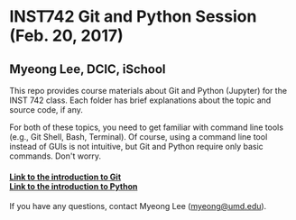 INST742 Git and Python Session (Feb. 20, 2017)
==============
Myeong Lee, DCIC, iSchool
--------------

This repo provides course materials about Git and Python (Jupyter) for the INST 742 class.
Each folder has brief explanations about the topic and source code, if any. 

For both of these topics, you need to get familiar with command line tools (e.g., Git Shell, Bash, Terminal). Of course, using a command line tool instead of GUIs is not intuitive, but Git and Python require only basic commands. Don't worry.

#### [Link to the introduction to Git](git/) <br /> [Link to the introduction to Python](python/)

If you have any questions, contact Myeong Lee (myeong@umd.edu).  